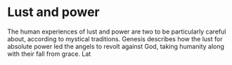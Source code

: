 Lust and power
===========

The human experiences of lust and power are two to be particularly careful about, according to mystical traditions. Genesis describes how the lust for absolute power led the angels to revolt against God, taking humanity along with their fall from grace. Lat